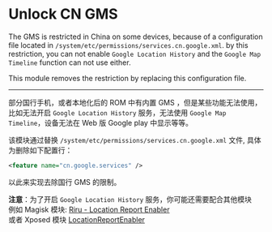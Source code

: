 # Unlock CN GMS
The GMS is restricted in China on some devices, because of a configuration file located in `/system/etc/permissions/services.cn.google.xml`.
by this restriction, you can not enable `Google Location History` and the `Google Map Timeline` function can not use either.

This module removes the restriction by replacing this configuration file.

---
部分国行手机，或者本地化后的 ROM 中有内置 GMS ，但是某些功能无法使用，比如无法开启 `Google Location History` 服务，无法使用 `Google Map Timeline`，设备无法在 Web 版 Google play 中显示等等。

该模块通过替换 `/system/etc/permissions/services.cn.google.xml` 文件, 具体为删除如下配置行：

 ```xml
 <feature name="cn.google.services" />
 ``` 
 以此来实现去除国行 GMS 的限制。

 **注意**：为了开启 `Google Location History` 服务，你可能还需要配合其他模块   
 例如
 Magisk 模块: [Riru - Location Report Enabler](https://github.com/RikkaApps/Riru-LocationReportEnabler)     
 或者 Xposed 模块 [LocationReportEnabler](https://github.com/GhostFlying/LocationReportEnabler)
